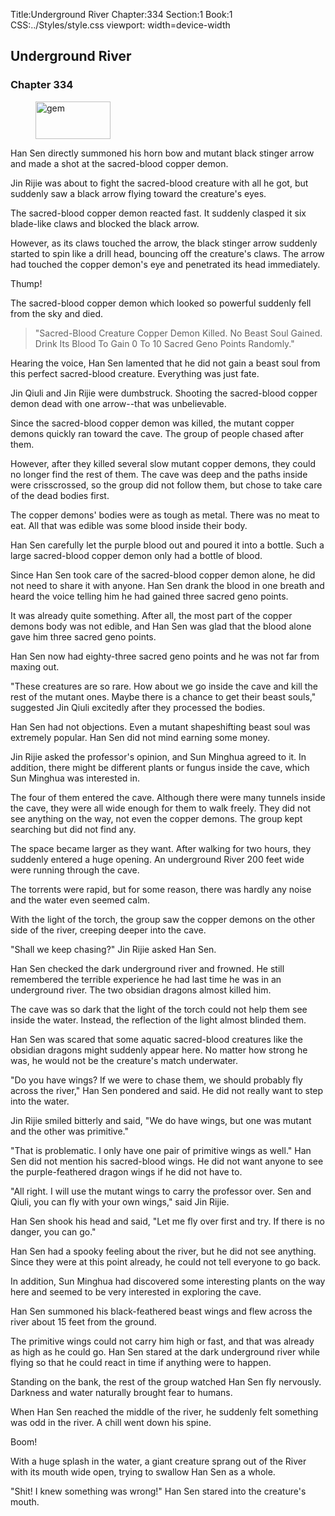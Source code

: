 Title:Underground River 
Chapter:334 
Section:1 
Book:1 
CSS:../Styles/style.css 
viewport: width=device-width
  
## Underground River
### Chapter 334
  
<figure>
	<img src="../Images/gem.gif" alt="gem" id="gem" width="120" height="60" />
</figure>
  

  
Han Sen directly summoned his horn bow and mutant black stinger arrow and made a shot at the sacred-blood copper demon.

Jin Rijie was about to fight the sacred-blood creature with all he got, but suddenly saw a black arrow flying toward the creature's eyes.

The sacred-blood copper demon reacted fast. It suddenly clasped it six blade-like claws and blocked the black arrow.

However, as its claws touched the arrow, the black stinger arrow suddenly started to spin like a drill head, bouncing off the creature's claws. The arrow had touched the copper demon's eye and penetrated its head immediately.

Thump!

The sacred-blood copper demon which looked so powerful suddenly fell from the sky and died.

> "Sacred-Blood Creature Copper Demon Killed. No Beast Soul Gained. Drink Its Blood To Gain 0 To 10 Sacred Geno Points Randomly."

Hearing the voice, Han Sen lamented that he did not gain a beast soul from this perfect sacred-blood creature. Everything was just fate.

Jin Qiuli and Jin Rijie were dumbstruck. Shooting the sacred-blood copper demon dead with one arrow--that was unbelievable.

Since the sacred-blood copper demon was killed, the mutant copper demons quickly ran toward the cave. The group of people chased after them.

However, after they killed several slow mutant copper demons, they could no longer find the rest of them. The cave was deep and the paths inside were crisscrossed, so the group did not follow them, but chose to take care of the dead bodies first.

The copper demons' bodies were as tough as metal. There was no meat to eat. All that was edible was some blood inside their body.

Han Sen carefully let the purple blood out and poured it into a bottle. Such a large sacred-blood copper demon only had a bottle of blood.

Since Han Sen took care of the sacred-blood copper demon alone, he did not need to share it with anyone. Han Sen drank the blood in one breath and heard the voice telling him he had gained three sacred geno points.

It was already quite something. After all, the most part of the copper demons body was not edible, and Han Sen was glad that the blood alone gave him three sacred geno points.

Han Sen now had eighty-three sacred geno points and he was not far from maxing out.

"These creatures are so rare. How about we go inside the cave and kill the rest of the mutant ones. Maybe there is a chance to get their beast souls," suggested Jin Qiuli excitedly after they processed the bodies.

Han Sen had not objections. Even a mutant shapeshifting beast soul was extremely popular. Han Sen did not mind earning some money.

Jin Rijie asked the professor's opinion, and Sun Minghua agreed to it. In addition, there might be different plants or fungus inside the cave, which Sun Minghua was interested in.

The four of them entered the cave. Although there were many tunnels inside the cave, they were all wide enough for them to walk freely. They did not see anything on the way, not even the copper demons. The group kept searching but did not find any.

The space became larger as they want. After walking for two hours, they suddenly entered a huge opening. An underground River 200 feet wide were running through the cave.

The torrents were rapid, but for some reason, there was hardly any noise and the water even seemed calm.

With the light of the torch, the group saw the copper demons on the other side of the river, creeping deeper into the cave.

"Shall we keep chasing?" Jin Rijie asked Han Sen.

Han Sen checked the dark underground river and frowned. He still remembered the terrible experience he had last time he was in an underground river. The two obsidian dragons almost killed him.

The cave was so dark that the light of the torch could not help them see inside the water. Instead, the reflection of the light almost blinded them.

Han Sen was scared that some aquatic sacred-blood creatures like the obsidian dragons might suddenly appear here. No matter how strong he was, he would not be the creature's match underwater.

"Do you have wings? If we were to chase them, we should probably fly across the river," Han Sen pondered and said. He did not really want to step into the water.

Jin Rijie smiled bitterly and said, "We do have wings, but one was mutant and the other was primitive."

"That is problematic. I only have one pair of primitive wings as well." Han Sen did not mention his sacred-blood wings. He did not want anyone to see the purple-feathered dragon wings if he did not have to.

"All right. I will use the mutant wings to carry the professor over. Sen and Qiuli, you can fly with your own wings," said Jin Rijie.

Han Sen shook his head and said, "Let me fly over first and try. If there is no danger, you can go."

Han Sen had a spooky feeling about the river, but he did not see anything. Since they were at this point already, he could not tell everyone to go back.

In addition, Sun Minghua had discovered some interesting plants on the way here and seemed to be very interested in exploring the cave.

Han Sen summoned his black-feathered beast wings and flew across the river about 15 feet from the ground.

The primitive wings could not carry him high or fast, and that was already as high as he could go. Han Sen stared at the dark underground river while flying so that he could react in time if anything were to happen.

Standing on the bank, the rest of the group watched Han Sen fly nervously. Darkness and water naturally brought fear to humans.

When Han Sen reached the middle of the river, he suddenly felt something was odd in the river. A chill went down his spine.

Boom!

With a huge splash in the water, a giant creature sprang out of the River with its mouth wide open, trying to swallow Han Sen as a whole.

"Shit! I knew something was wrong!" Han Sen stared into the creature's mouth.